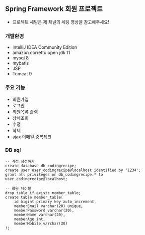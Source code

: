 ## Spring Framework 회원 프로젝트 
- 프로젝트 세팅은 제 채널의 세팅 영상을 참고해주세요!

### 개발환경
- IntelliJ IDEA Community Edition  
- amazon corretto open jdk 11
- mysql 8
- mybatis
- JSP
- Tomcat 9

### 주요 기능
- 회원가입
- 로그인
- 회원목록 출력
- 상세조회
- 수정
- 삭제
- ajax 이메일 중복체크

### DB sql
```
-- 계정 생성하기
create database db_codingrecipe;
create user user_codingrecipe@localhost identified by '1234';
grant all privileges on db_codingrecipe.* to user_codingrecipe@localhost;

-- 회원 테이블
drop table if exists member_table;
create table member_table(
	id bigint primary key auto_increment,
    memberEmail varchar(20) unique,
    memberPassword varchar(20),
    memberName varchar(20),
    memberAge int,
    memberMobile varchar(30)
); 
```